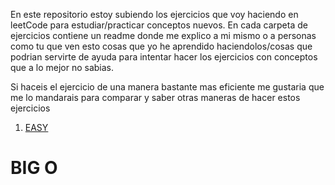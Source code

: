 En este repositorio estoy subiendo los ejercicios que voy haciendo en leetCode para estudiar/practicar conceptos nuevos. 
En cada carpeta de ejercicios contiene un readme donde me explico a mi mismo o a personas como tu que ven esto cosas que yo he aprendido haciendolos/cosas
que podrian servirte de ayuda para intentar hacer los ejercicios con conceptos que a lo mejor no sabias.

Si haceis el ejercicio de una manera bastante mas eficiente me gustaria que me lo mandarais para comparar y saber otras maneras de hacer estos ejercicios
1. [EASY](easy)


# BIG O